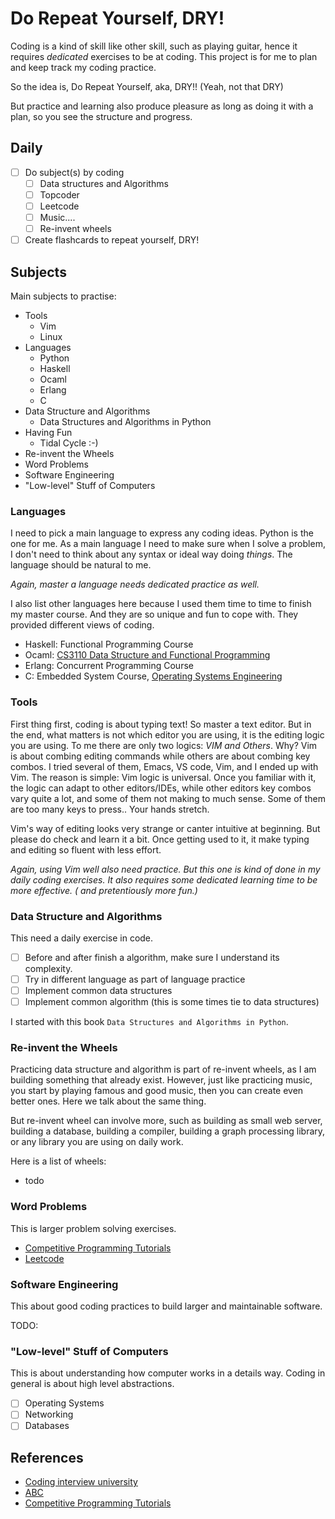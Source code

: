 # Do Repeat Yourself, DRY!

Coding is a kind of skill like other skill, such as playing guitar, hence it requires
 *dedicated* exercises to be at coding. This project is for me to plan and keep track
 my coding practice. 

So the idea is, Do Repeat Yourself, aka, DRY!! (Yeah, not that DRY)

But practice and learning also produce pleasure as long as doing it with a plan, so you 
 see the structure and progress.

## Daily

- [ ] Do subject(s) by coding
    - [ ] Data structures and Algorithms
    - [ ] Topcoder
    - [ ] Leetcode
    - [ ] Music....
    - [ ] Re-invent wheels
- [ ] Create flashcards to repeat yourself, DRY!

## Subjects

Main subjects to practise:

- Tools
    * Vim
    * Linux
- Languages
    * Python
    * Haskell
    * Ocaml
    * Erlang
    * C
- Data Structure and Algorithms
    * Data Structures and Algorithms in Python
- Having Fun
    * Tidal Cycle :-)
- Re-invent the Wheels
- Word Problems
- Software Engineering
- "Low-level" Stuff of Computers

### Languages

I need to pick a main language to express any coding ideas. Python is the one for me. As a main 
 language I need to make sure when I solve a problem, I don't need to think about any syntax or 
 ideal way doing <em>things</em>. The language should be natural to me.

*Again, master a language needs dedicated practice as well.*

I also list other languages here because I used them time to time to finish my master course. And they 
 are so unique and fun to cope with. They provided different views of coding. 

- Haskell: Functional Programming Course
- Ocaml: [CS3110 Data Structure and Functional Programming](https://www.cs.cornell.edu/courses/cs3110/2018sp/)
- Erlang: Concurrent Programming Course
- C: Embedded System Course, [Operating Systems Engineering](https://pdos.csail.mit.edu/6.828/2020/schedule.html)

### Tools

First thing first, coding is about typing text! So master a text editor. But in the end, what
 matters is not which editor you are using, it is the editing logic you are using. To me there
 are only two logics: *VIM and Others*. Why? Vim is about combing editing commands while others
 are about combing key combos. I tried several of them, Emacs, VS code, Vim, and I ended up with Vim. The reason is simple: Vim
 logic is universal. Once you familiar with it, the logic can adapt to other editors/IDEs, while 
 other editors key combos vary quite a lot, and some of them not making to much sense. Some
 of them are too many keys to press.. Your hands stretch. 

Vim's way of editing looks very strange or canter intuitive at beginning. But please do check and
 learn it a bit. Once getting used to it, it make typing and editing so fluent with less effort.

 *Again, using Vim well also need practice. But this one is kind of done in my daily coding exercises.
 It also requires some dedicated learning time to be more effective. ( and pretentiously more fun.)*

### Data Structure and Algorithms

This need a daily exercise in code. 

- [ ] Before and after finish a algorithm, make sure I understand its complexity. 
- [ ] Try in different language as part of language practice
- [ ] Implement common data structures
- [ ] Implement common algorithm (this is some times tie to data structures)

I started with this book `Data Structures and Algorithms in Python`.

### Re-invent the Wheels

Practicing data structure and algorithm is part of re-invent wheels, as I am building something that
 already exist. However, just like practicing music, you start by playing famous and good music, then
 you can create even better ones. Here we talk about the same thing. 

But re-invent wheel can involve more, such as building as small web server, building a database, building
 a compiler, building a graph processing library, or any library you are using on daily work.

Here is a list of wheels:
- todo

### Word Problems

This is larger problem solving exercises. 

- [Competitive Programming Tutorials](https://www.topcoder.com/community/competitive-programming/tutorials/)
- [Leetcode](https://leetcode.com/)

### Software Engineering

This about good coding practices to build larger and maintainable software. 

TODO:

### "Low-level" Stuff of Computers

This is about understanding how computer works in a details way. Coding in general is about high level 
 abstractions. 

- [ ] Operating Systems
- [ ] Networking
- [ ] Databases

## References

- [Coding interview university](https://github.com/jwasham/coding-interview-university#how-to-use-it)
- [ABC](https://medium.com/always-be-coding/abc-always-be-coding-d5f8051afce2#.4heg8zvm4)
- [Competitive Programming Tutorials](topcoder.com/community/competitive-programming/tutorials/)
